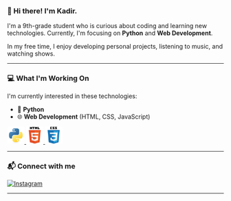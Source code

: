 ### 👋 Hi there! I'm Kadir.

I'm a 9th-grade student who is curious about coding and learning new technologies. Currently, I'm focusing on **Python** and **Web Development**.

In my free time, I enjoy developing personal projects, listening to music, and watching shows.

---

### 💻 What I'm Working On

I'm currently interested in these technologies:

* 🐍 **Python**
* 🌐 **Web Development** (HTML, CSS, JavaScript)

<p align="left">
  <a href="https://www.python.org" target="_blank" rel="noreferrer">
    <img src="https://raw.githubusercontent.com/devicons/devicon/master/icons/python/python-original.svg" alt="python" width="40" height="40"/>
  </a>
  <a href="https://developer.mozilla.org/en-US/docs/Web/HTML" target="_blank" rel="noreferrer">
    <img src="https://raw.githubusercontent.com/devicons/devicon/master/icons/html5/html5-original-wordmark.svg" alt="html5" width="40" height="40"/>
  </a>
  <a href="https://developer.mozilla.org/en-US/docs/Web/CSS" target="_blank" rel="noreferrer">
    <img src="https://raw.githubusercontent.com/devicons/devicon/master/icons/css3/css3-original-wordmark.svg" alt="css3" width="40" height="40"/>
  </a>
</p>

---

### 📬 Connect with me

<a href="https://www.instagram.com/virawastaken/" target="_blank">
  <img src="https://img.shields.io/badge/Instagram-E4405F?style=for-the-badge&logo=instagram&logoColor=white" alt="Instagram"/>
</a>

---

